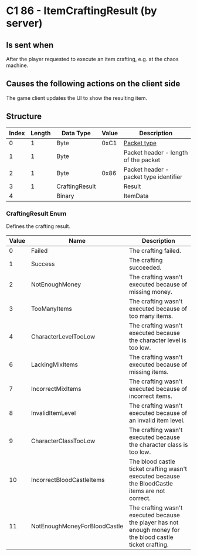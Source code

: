 # C1 86 - ItemCraftingResult (by server)

## Is sent when

After the player requested to execute an item crafting, e.g. at the chaos machine.

## Causes the following actions on the client side

The game client updates the UI to show the resulting item.

## Structure

| Index | Length | Data Type | Value | Description |
|-------|--------|-----------|-------|-------------|
| 0 | 1 |   Byte   | 0xC1  | [Packet type](PacketTypes.md) |
| 1 | 1 |    Byte   |      | Packet header - length of the packet |
| 2 | 1 |    Byte   | 0x86  | Packet header - packet type identifier |
| 3 | 1 | CraftingResult |  | Result |
| 4 |  | Binary |  | ItemData |

### CraftingResult Enum

Defines the crafting result.

| Value | Name | Description |
|-------|------|-------------|
| 0 | Failed | The crafting failed. |
| 1 | Success | The crafting succeeded. |
| 2 | NotEnoughMoney | The crafting wasn't executed because of missing money. |
| 3 | TooManyItems | The crafting wasn't executed because of too many items. |
| 4 | CharacterLevelTooLow | The crafting wasn't executed because the character level is too low. |
| 6 | LackingMixItems | The crafting wasn't executed because of missing items. |
| 7 | IncorrectMixItems | The crafting wasn't executed because of incorrect items. |
| 8 | InvalidItemLevel | The crafting wasn't executed because of an invalid item level. |
| 9 | CharacterClassTooLow | The crafting wasn't executed because the character class is too low. |
| 10 | IncorrectBloodCastleItems | The blood castle ticket crafting wasn't executed because the BloodCastle items are not correct. |
| 11 | NotEnoughMoneyForBloodCastle | The crafting wasn't executed because the player has not enough money for the blood castle ticket crafting. |